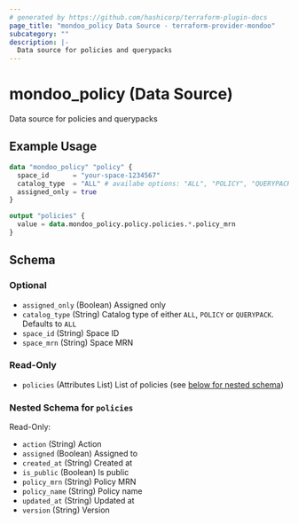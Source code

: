 ```yaml
---
# generated by https://github.com/hashicorp/terraform-plugin-docs
page_title: "mondoo_policy Data Source - terraform-provider-mondoo"
subcategory: ""
description: |-
  Data source for policies and querypacks
---
```


# mondoo_policy (Data Source)

Data source for policies and querypacks

## Example Usage

```terraform
data "mondoo_policy" "policy" {
  space_id      = "your-space-1234567"
  catalog_type  = "ALL" # availabe options: "ALL", "POLICY", "QUERYPACK"
  assigned_only = true
}

output "policies" {
  value = data.mondoo_policy.policy.policies.*.policy_mrn
}
```

<!-- schema generated by tfplugindocs -->
## Schema

### Optional

- `assigned_only` (Boolean) Assigned only
- `catalog_type` (String) Catalog type of either `ALL`, `POLICY` or `QUERYPACK`. Defaults to `ALL`
- `space_id` (String) Space ID
- `space_mrn` (String) Space MRN

### Read-Only

- `policies` (Attributes List) List of policies (see [below for nested schema](#nestedatt--policies))

<a id="nestedatt--policies"></a>
### Nested Schema for `policies`

Read-Only:

- `action` (String) Action
- `assigned` (Boolean) Assigned to
- `created_at` (String) Created at
- `is_public` (Boolean) Is public
- `policy_mrn` (String) Policy MRN
- `policy_name` (String) Policy name
- `updated_at` (String) Updated at
- `version` (String) Version
